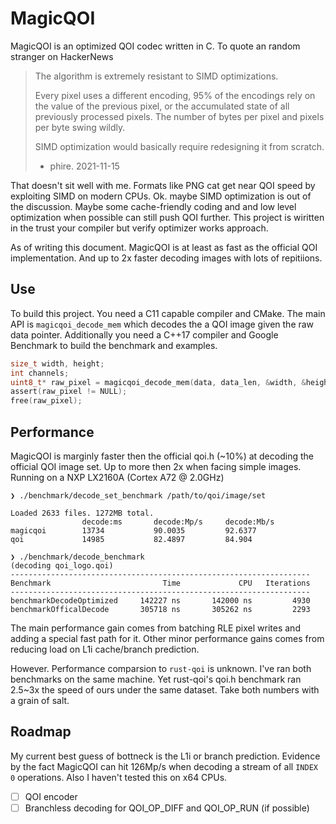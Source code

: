 # MagicQOI

MagicQOI is an optimized QOI codec written in C. To quote an random stranger on HackerNews

> The algorithm is extremely resistant to SIMD optimizations.
>
> Every pixel uses a different encoding, 95% of the encodings rely on the value of the previous pixel, or the accumulated state of all previously processed pixels. The number of bytes per pixel and pixels per byte swing wildly.
>
> SIMD optimization would basically require redesigning it from scratch. 
> - phire. 2021-11-15

That doesn't sit well with me. Formats like PNG cat get near QOI speed by exploiting SIMD on modern CPUs. Ok. maybe SIMD optimization is out of the discussion. Maybe some cache-friendly coding and and low level optimization when possible can still push QOI further. This project is wiritten in the trust your compiler but verify optimizer works approach.

As of writing this document. MagicQOI is at least as fast as the official QOI implementation. And up to 2x faster decoding images with lots of repitiions.

## Use

To build this project. You need a C11 capable compiler and CMake. The main API is `magicqoi_decode_mem` which decodes the a QOI image given the raw data pointer. Additionally you need a C++17 compiler and Google Benchmark to build the benchmark and examples.

```c
size_t width, height;
int channels;
uint8_t* raw_pixel = magicqoi_decode_mem(data, data_len, &width, &height, &channels);
assert(raw_pixel != NULL);
free(raw_pixel);
```

## Performance

MagicQOI is marginly faster then the official qoi.h (~10%) at decoding the official QOI image set. Up to more then 2x when facing simple images. Running on a NXP LX2160A (Cortex A72 @ 2.0GHz)

```
❯ ./benchmark/decode_set_benchmark /path/to/qoi/image/set

Loaded 2633 files. 1272MB total.
                decode:ms       decode:Mp/s     decode:Mb/s
magicqoi        13734           90.0035         92.6377
qoi             14985           82.4897         84.904

❯ ./benchmark/decode_benchmark
(decoding qoi_logo.qoi)
-------------------------------------------------------------------
Benchmark                         Time             CPU   Iterations
-------------------------------------------------------------------
benchmarkDecodeOptimized     142227 ns       142000 ns         4930
benchmarkOfficalDecode       305718 ns       305262 ns         2293
```

The main performance gain comes from batching RLE pixel writes and adding a special fast path for it. Other minor performance gains comes from reducing load on L1i cache/branch prediction.

However. Performance comparsion to `rust-qoi` is unknown. I've ran both benchmarks on the same machine. Yet rust-qoi's qoi.h benchmark ran 2.5~3x the speed of ours under the same dataset. Take both numbers with a grain of salt.

## Roadmap

My current best guess of bottneck is the L1i or branch prediction. Evidence by the fact MagicQOI can hit 126Mp/s when decoding a stream of all `INDEX 0` operations. Also I haven't tested this on x64 CPUs.

- [ ] QOI encoder
- [ ] Branchless decoding for QOI_OP_DIFF and QOI_OP_RUN (if possible)